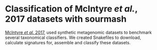 # Classification of McIntyre *et al.*, 2017 datasets with sourmash

[McIntyre *et al.* 2017](https://genomebiology.biomedcentral.com/articles/10.1186/s13059-017-1299-7), used synthetic metagenomic datasets to benchmark several taxonomical classifiers. We created Snakefiles to download, calculate signatures for, assemble and classify these datasets. 
